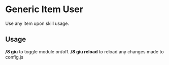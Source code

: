 # Generic Item User
Use any item upon skill usage.
## Usage
**/8 giu** to toggle module on/off.
**/8 giu reload** to reload any changes made to config.js
